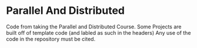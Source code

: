 # Parallel And Distributed 

Code from taking the Parallel and Distributed Course. Some Projects are built off of template code (and labled as such in the headers)
Any use of the code in the repository must be cited.
